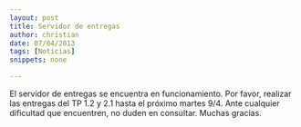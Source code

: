 ```yaml
---
layout: post
title: Servidor de entregas
author: christian
date: 07/04/2013
tags: [Noticias]
snippets: none

---
```

El servidor de entregas se encuentra en funcionamiento. Por favor, realizar las entregas del TP 1.2 y 2.1 hasta el próximo martes 9/4. Ante cualquier dificultad que encuentren, no duden en consultar. Muchas gracias.
